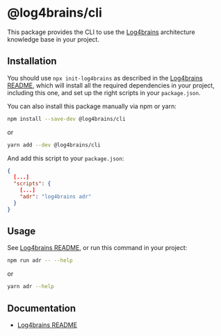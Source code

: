 # @log4brains/cli

This package provides the CLI to use the [Log4brains](https://github.com/thomvaill/log4brains) architecture knowledge base in your project.

## Installation

You should use `npx init-log4brains` as described in the [Log4brains README](https://github.com/thomvaill/log4brains/blob/master/README.md), which will install all the required dependencies in your project, including this one, and set up the right scripts in your `package.json`.

You can also install this package manually via npm or yarn:

```bash
npm install --save-dev @log4brains/cli
```

or

```bash
yarn add --dev @log4brains/cli
```

And add this script to your `package.json`:

```json
{
  [...]
  "scripts": {
    [...]
    "adr": "log4brains adr"
  }
}
```

## Usage

See [Log4brains README](https://github.com/thomvaill/log4brains/blob/master/README.md), or run this command in your project:

```bash
npm run adr -- --help
```

or

```bash
yarn adr --help
```

## Documentation

- [Log4brains README](https://github.com/thomvaill/log4brains/blob/master/README.md)
